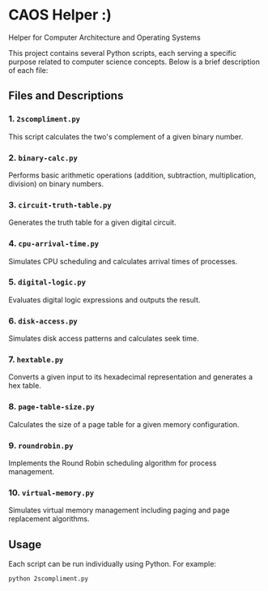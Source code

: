 # CAOS Helper :)
Helper for Computer Architecture and Operating Systems

This project contains several Python scripts, each serving a specific purpose related to computer science concepts. Below is a brief description of each file:

## Files and Descriptions

### 1. `2scompliment.py`
This script calculates the two's complement of a given binary number.

### 2. `binary-calc.py`
Performs basic arithmetic operations (addition, subtraction, multiplication, division) on binary numbers.

### 3. `circuit-truth-table.py`
Generates the truth table for a given digital circuit.

### 4. `cpu-arrival-time.py`
Simulates CPU scheduling and calculates arrival times of processes.

### 5. `digital-logic.py`
Evaluates digital logic expressions and outputs the result.

### 6. `disk-access.py`
Simulates disk access patterns and calculates seek time.

### 7. `hextable.py`
Converts a given input to its hexadecimal representation and generates a hex table.

### 8. `page-table-size.py`
Calculates the size of a page table for a given memory configuration.

### 9. `roundrobin.py`
Implements the Round Robin scheduling algorithm for process management.

### 10. `virtual-memory.py`
Simulates virtual memory management including paging and page replacement algorithms.

## Usage

Each script can be run individually using Python. For example:
```sh
python 2scompliment.py
